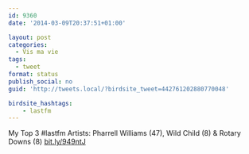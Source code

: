 ```yaml
---
id: 9360
date: '2014-03-09T20:37:51+01:00'

layout: post
categories:
  - Vis ma vie
tags:
  - tweet
format: status
publish_social: no
guid: 'http://tweets.local/?birdsite_tweet=442761202880770048'

birdsite_hashtags:
    - lastfm
---
```


My Top 3 #lastfm Artists: Pharrell Williams (47), Wild Child (8) &amp; Rotary Downs (8) [bit.ly/949ntJ](http://bit.ly/949ntJ)